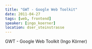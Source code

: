```yaml
---
title: "GWT - Google Web Toolkit"
date: 2011-04-27
tags: [web, frontend]
speaker: [ingo_koerner]
location: dser_steinstrasse
---
```


GWT - Google Web Toolkit (Ingo Körner)
